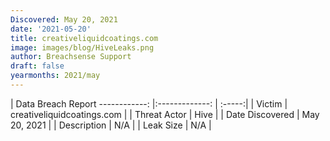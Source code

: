 ```yaml
---
Discovered: May 20, 2021
date: '2021-05-20'
title: creativeliquidcoatings.com
image: images/blog/HiveLeaks.png
author: Breachsense Support
draft: false
yearmonths: 2021/may
---
```



| Data Breach Report
------------:   |:-------------:    | :-----:|
| Victim    | creativeliquidcoatings.com      | 
| Threat Actor    | Hive      | 
| Date Discovered    | May 20, 2021      | 
| Description    | N/A      | 
| Leak Size    | N/A      | 

